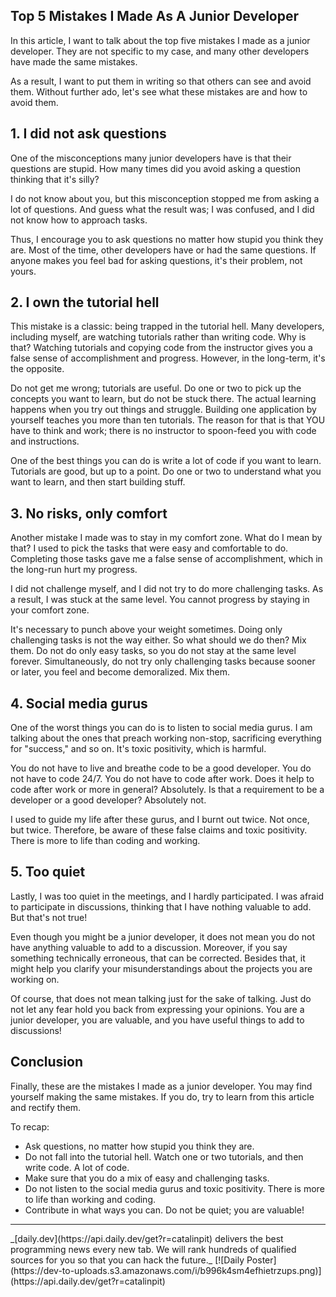 ## Top 5 Mistakes I Made As A Junior Developer

In this article, I want to talk about the top five mistakes I made as a junior developer. They are not specific to my case, and many other developers have made the same mistakes. 

As a result, I want to put them in writing so that others can see and avoid them. Without further ado, let's see what these mistakes are and how to avoid them.

## 1. I did not ask questions
One of the misconceptions many junior developers have is that their questions are stupid. How many times did you avoid asking a question thinking that it's silly?

I do not know about you, but this misconception stopped me from asking a lot of questions. And guess what the result was; I was confused, and I did not know how to approach tasks.

Thus, I encourage you to ask questions no matter how stupid you think they are. Most of the time, other developers have or had the same questions. If anyone makes you feel bad for asking questions, it's their problem, not yours.

## 2. I own the tutorial hell
This mistake is a classic: being trapped in the tutorial hell. Many developers, including myself, are watching tutorials rather than writing code. Why is that? Watching tutorials and copying code from the instructor gives you a false sense of accomplishment and progress. However, in the long-term, it's the opposite.

Do not get me wrong; tutorials are useful. Do one or two to pick up the concepts you want to learn, but do not be stuck there. The actual learning happens when you try out things and struggle. Building one application by yourself teaches you more than ten tutorials. The reason for that is that YOU have to think and work; there is no instructor to spoon-feed you with code and instructions.

One of the best things you can do is write a lot of code if you want to learn. Tutorials are good, but up to a point. Do one or two to understand what you want to learn, and then start building stuff.

## 3. No risks, only comfort
Another mistake I made was to stay in my comfort zone. What do I mean by that? I used to pick the tasks that were easy and comfortable to do. Completing those tasks gave me a false sense of accomplishment, which in the long-run hurt my progress.

I did not challenge myself, and I did not try to do more challenging tasks. As a result, I was stuck at the same level. You cannot progress by staying in your comfort zone.

It's necessary to punch above your weight sometimes. Doing only challenging tasks is not the way either. So what should we do then? Mix them. Do not do only easy tasks, so you do not stay at the same level forever. Simultaneously, do not try only challenging tasks because sooner or later, you feel and become demoralized. Mix them.

## 4. Social media gurus
One of the worst things you can do is to listen to social media gurus. I am talking about the ones that preach working non-stop, sacrificing everything for "success," and so on. It's toxic positivity, which is harmful.

You do not have to live and breathe code to be a good developer. You do not have to code 24/7. You do not have to code after work. Does it help to code after work or more in general? Absolutely. Is that a requirement to be a developer or a good developer? Absolutely not.

I used to guide my life after these gurus, and I burnt out twice. Not once, but twice. Therefore, be aware of these false claims and toxic positivity. There is more to life than coding and working.

## 5. Too quiet
Lastly, I was too quiet in the meetings, and I hardly participated. I was afraid to participate in discussions, thinking that I have nothing valuable to add. But that's not true!

Even though you might be a junior developer, it does not mean you do not have anything valuable to add to a discussion. Moreover, if you say something technically erroneous, that can be corrected. Besides that, it might help you clarify your misunderstandings about the projects you are working on.

Of course, that does not mean talking just for the sake of talking. Just do not let any fear hold you back from expressing your opinions. You are a junior developer, you are valuable, and you have useful things to add to discussions!

## Conclusion
Finally, these are the mistakes I made as a junior developer. You may find yourself making the same mistakes. If you do, try to learn from this article and rectify them.

To recap:
* Ask questions, no matter how stupid you think they are.
* Do not fall into the tutorial hell. Watch one or two tutorials, and then write code. A lot of code.
* Make sure that you do a mix of easy and challenging tasks.
* Do not listen to the social media gurus and toxic positivity. There is more to life than working and coding.
* Contribute in what ways you can. Do not be quiet; you are valuable!

<hr/>
_[daily.dev](https://api.daily.dev/get?r=catalinpit) delivers the best programming news every new tab. We will rank hundreds of qualified sources for you so that you can hack the future._
[![Daily Poster](https://dev-to-uploads.s3.amazonaws.com/i/b996k4sm4efhietrzups.png)](https://api.daily.dev/get?r=catalinpit)